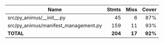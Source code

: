 | Name                                   |    Stmts |     Miss |   Cover |
|--------------------------------------- | -------: | -------: | ------: |
| src/py\_animus/\_\_init\_\_.py         |       45 |        6 |     87% |
| src/py\_animus/manifest\_management.py |      159 |       11 |     93% |
|                              **TOTAL** |  **204** |   **17** | **92%** |
